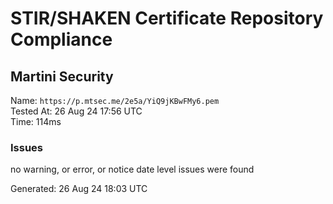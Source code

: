 # STIR/SHAKEN Certificate Repository Compliance

## Martini Security

Name: `https://p.mtsec.me/2e5a/YiQ9jKBwFMy6.pem`\
Tested At: 26 Aug 24 17:56 UTC\
Time: 114ms

### Issues

no warning, or error, or notice date level issues were found

Generated: 26 Aug 24 18:03 UTC
